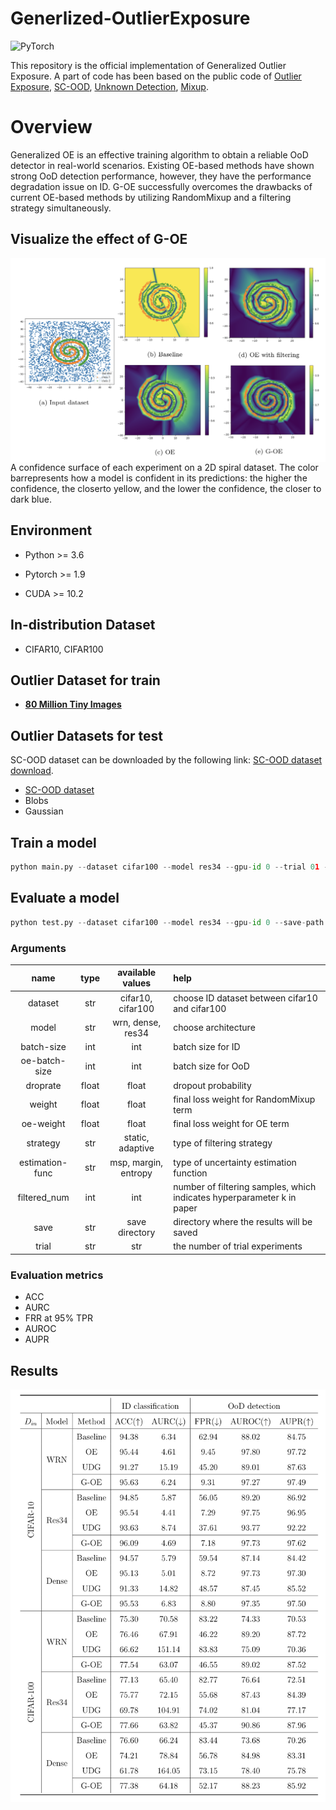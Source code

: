 # Generlized-OutlierExposure

![PyTorch](https://img.shields.io/badge/PyTorch-%23EE4C2C.svg?style=for-the-badge&logo=PyTorch&logoColor=white)


This repository is the official implementation of Generalized Outlier Exposure. A part of code has been based on the public code of
[Outlier Exposure](https://github.com/hendrycks/outlier-exposure), [SC-OOD](https://github.com/jingkang50/ICCV21_SCOOD), [Unknown Detection](https://github.com/daintlab/unknown-detection-benchmarks), [Mixup](https://github.com/facebookresearch/mixup-cifar10).

# Overview
Generalized OE is an effective training algorithm to obtain a reliable OoD detector in real-world scenarios. Existing OE-based methods have shown strong OoD detection performance, however, they have the performance degradation issue on ID. G-OE successfully overcomes the drawbacks of current OE-based methods by utilizing RandomMixup and a filtering strategy simultaneously.

## Visualize the effect of G-OE
<img align="center" src="./fig/visualize.png" width="700">
A confidence surface of each experiment on a 2D spiral dataset. The color barrepresents how a model is confident in its predictions:  the higher the confidence, the closerto yellow, and the lower the confidence, the closer to dark blue.

## Environment

* Python >= 3.6

* Pytorch >= 1.9

* CUDA >= 10.2

## In-distribution Dataset
* CIFAR10, CIFAR100

## Outlier Dataset for train
* [**80 Million Tiny Images**](http://www.archive.org/download/80-million-tiny-images-2-of-2/tiny_images.bin)

## Outlier Datasets for test

SC-OOD dataset can be downloaded by the following link: [SC-OOD dataset download](https://drive.google.com/file/d/1cbLXZ39xnJjxXnDM7g2KODHIjE0Qj4gu/view).
* [SC-OOD dataset](https://github.com/jingkang50/ICCV21_SCOOD)
* Blobs
* Gaussian

## Train a model

```Python
python main.py --dataset cifar100 --model res34 --gpu-id 0 --trial 01 --filtered_num 20 ----estimation-func msp --strategy static --save-path ./save-path/
```
## Evaluate a model

```Python
python test.py --dataset cifar100 --model res34 --gpu-id 0 --save-path ./save-path/
```
### Arguments

  |       name       |type |   available values   |                               help                             |
  |:----------------:|:---:|:--------------------:|:---------------------------------------------------------------|
  |    dataset       | str |   cifar10, cifar100  |                  choose ID dataset between cifar10 and cifar100|
  |    model         | str |   wrn, dense, res34  |                      choose architecture                       |
  |    batch-size    | int |          int         |                             batch size for ID                  |
  |   oe-batch-size  | int |          int      |                             batch size for OoD                  |
  |     droprate      | float |         float        |                    dropout probability                  |
  |     weight      | float |         float        |             final loss weight for RandomMixup term                 |
  |     oe-weight      | float |         float        |              final loss weight for OE term                  |
  |     strategy      | str |         static, adaptive     |              type of filtering strategy                 |
  |     estimation-func      | str |   msp, margin, entropy     |        type of uncertainty estimation function     |
  |     filtered_num      | int |   int     |  number of filtering samples, which indicates hyperparameter k in paper    |
  |     save     | str |    save directory    |             directory where the results will be saved         |
  |      trial       | str |         str          |                 the number of trial experiments                |


### Evaluation metrics
* ACC
* AURC
* FRR at 95% TPR
* AUROC
* AUPR

## Results
<img align="center" src="./fig/main_results.png" width="700">

